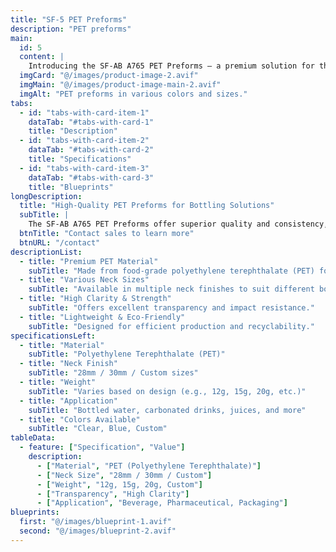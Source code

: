 ```yaml
---
title: "SF-5 PET Preforms"
description: "PET preforms"
main:
  id: 5
  content: |
    Introducing the SF-AB A765 PET Preforms – a premium solution for the plastic bottle industry. Designed for precision, clarity, and strength, these preforms ensure high-quality results for beverage, pharmaceutical, and packaging applications.
  imgCard: "@/images/product-image-2.avif"
  imgMain: "@/images/product-image-main-2.avif"
  imgAlt: "PET preforms in various colors and sizes."
tabs:
  - id: "tabs-with-card-item-1"
    dataTab: "#tabs-with-card-1"
    title: "Description"
  - id: "tabs-with-card-item-2"
    dataTab: "#tabs-with-card-2"
    title: "Specifications"
  - id: "tabs-with-card-item-3"
    dataTab: "#tabs-with-card-3"
    title: "Blueprints"
longDescription:
  title: "High-Quality PET Preforms for Bottling Solutions"
  subTitle: |
    The SF-AB A765 PET Preforms offer superior quality and consistency, making them an excellent choice for manufacturing plastic bottles across various industries. Engineered for durability, recyclability, and ease of processing, these preforms cater to a wide range of applications.
  btnTitle: "Contact sales to learn more"
  btnURL: "/contact"
descriptionList:
  - title: "Premium PET Material"
    subTitle: "Made from food-grade polyethylene terephthalate (PET) for safety and durability."
  - title: "Various Neck Sizes"
    subTitle: "Available in multiple neck finishes to suit different bottle designs."
  - title: "High Clarity & Strength"
    subTitle: "Offers excellent transparency and impact resistance."
  - title: "Lightweight & Eco-Friendly"
    subTitle: "Designed for efficient production and recyclability."
specificationsLeft:
  - title: "Material"
    subTitle: "Polyethylene Terephthalate (PET)"
  - title: "Neck Finish"
    subTitle: "28mm / 30mm / Custom sizes"
  - title: "Weight"
    subTitle: "Varies based on design (e.g., 12g, 15g, 20g, etc.)"
  - title: "Application"
    subTitle: "Bottled water, carbonated drinks, juices, and more"
  - title: "Colors Available"
    subTitle: "Clear, Blue, Custom"
tableData:
  - feature: ["Specification", "Value"]
    description:
      - ["Material", "PET (Polyethylene Terephthalate)"]
      - ["Neck Size", "28mm / 30mm / Custom"]
      - ["Weight", "12g, 15g, 20g, Custom"]
      - ["Transparency", "High Clarity"]
      - ["Application", "Beverage, Pharmaceutical, Packaging"]
blueprints:
  first: "@/images/blueprint-1.avif"
  second: "@/images/blueprint-2.avif"
---
```


